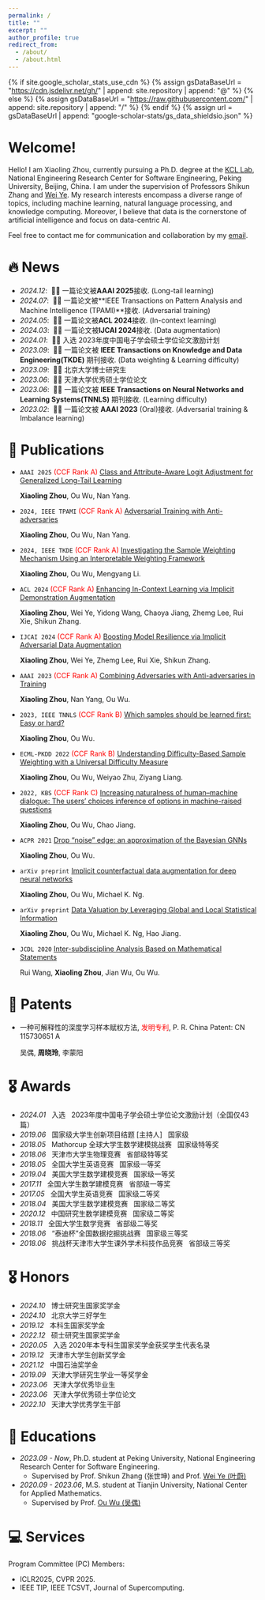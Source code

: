 ```yaml
---
permalink: /
title: ""
excerpt: ""
author_profile: true
redirect_from: 
  - /about/
  - /about.html
---
```


{% if site.google_scholar_stats_use_cdn %}
{% assign gsDataBaseUrl = "https://cdn.jsdelivr.net/gh/" | append: site.repository | append: "@" %}
{% else %}
{% assign gsDataBaseUrl = "https://raw.githubusercontent.com/" | append: site.repository | append: "/" %}
{% endif %}
{% assign url = gsDataBaseUrl | append: "google-scholar-stats/gs_data_shieldsio.json" %}

<span class='anchor' id='about-me'></span>

# Welcome! 
Hello! I am Xiaoling Zhou, currently pursuing a Ph.D. degree at the [KCL Lab](https://se.pku.edu.cn/kcl/), National Engineering Research Center for Software Engineering, Peking University, Beijing, China. I am under the supervision of Professors Shikun Zhang and [Wei Ye](https://se.pku.edu.cn/kcl/weiye/). My research interests encompass a diverse range of topics, including machine learning, natural language processing, and knowledge computing. Moreover, I believe that data is the cornerstone of artificial intelligence and focus on data-centric AI.

Feel free to contact me for communication and collaboration by my [email](xiaolingzhou@stu.pku.edu.cn).


# 🔥 News
- *2024.12*: &nbsp;🎉🎉 一篇论文被**AAAI 2025**接收. (Long-tail learning)
- *2024.07*: &nbsp;🎉🎉 一篇论文被**IEEE Transactions on Pattern Analysis and Machine Intelligence (TPAMI)**接收. (Adversarial training)
- *2024.05*: &nbsp;🎉🎉 一篇论文被**ACL 2024**接收. (In-context learning)
- *2024.03*: &nbsp;🎉🎉 一篇论文被**IJCAI 2024**接收. (Data augmentation)
- *2024.01*: &nbsp;🎉🎉 入选 2023年度中国电子学会硕士学位论文激励计划 
- *2023.09*: &nbsp;🎉🎉 一篇论文被 **IEEE Transactions on Knowledge and Data Engineering(TKDE)** 期刊接收. (Data weighting & Learning difficulty)
- *2023.09*: &nbsp;🎉🎉 北京大学博士研究生
- *2023.06*: &nbsp;🎉🎉 天津大学优秀硕士学位论文
- *2023.06*: &nbsp;🎉🎉 一篇论文被 **IEEE Transactions on Neural Networks and Learning Systems(TNNLS)** 期刊接收. (Learning difficulty)
- *2023.02*: &nbsp;🎉🎉 一篇论文被 **AAAI 2023** (Oral)接收. (Adversarial training & Imbalance learning)

# 📝 Publications 
- `AAAI 2025` <span style="color:red">(CCF Rank A)</span> [Class and Attribute-Aware Logit Adjustment for Generalized Long-Tail Learning]()

  **Xiaoling Zhou**, Ou Wu, Nan Yang.
  
- `2024, IEEE TPAMI` <span style="color:red">(CCF Rank A)</span> [Adversarial Training with Anti-adversaries](https://ieeexplore.ieee.org/abstract/document/10608444)

  **Xiaoling Zhou**, Ou Wu, Nan Yang.
  
- ``2024, IEEE TKDE`` <span style="color:red">(CCF Rank A)</span> [Investigating the Sample Weighting Mechanism Using an Interpretable Weighting Framework](https://ieeexplore.ieee.org/abstract/document/10254261)

   **Xiaoling Zhou**, Ou Wu, Mengyang Li.
  
- ``ACL 2024`` <span style="color:red">(CCF Rank A)</span> [Enhancing In-Context Learning via Implicit Demonstration Augmentation](https://aclanthology.org/2024.acl-long.155/)

   **Xiaoling Zhou**, Wei Ye, Yidong Wang, Chaoya Jiang, Zhemg Lee, Rui Xie, Shikun Zhang.
  

- ``IJCAI 2024`` <span style="color:red">(CCF Rank A)</span> [Boosting Model Resilience via Implicit Adversarial Data Augmentation](https://www.ijcai.org/proceedings/2024/625)

   **Xiaoling Zhou**, Wei Ye, Zhemg Lee, Rui Xie, Shikun Zhang.
  
- ``AAAI 2023`` <span style="color:red">(CCF Rank A)</span> [Combining Adversaries with Anti-adversaries in Training](https://dl.acm.org/doi/10.1609/aaai.v37i9.26352)

   **Xiaoling Zhou**, Nan Yang, Ou Wu.
  
- ``2023, IEEE TNNLS`` <span style="color:red">(CCF Rank B)</span> [Which samples should be learned first: Easy or hard?](https://ieeexplore.ieee.org/document/10155763)

   **Xiaoling Zhou**, Ou Wu.
  
- ``ECML-PKDD 2022`` <span style="color:red">(CCF Rank B)</span> [Understanding Difficulty-Based Sample Weighting with a Universal Difficulty Measure](https://dl.acm.org/doi/abs/10.1007/978-3-031-26409-2_5)

   **Xiaoling Zhou**, Ou Wu, Weiyao Zhu, Ziyang Liang.
  
- ``2022, KBS`` <span style="color:red">(CCF Rank C)</span> [Increasing naturalness of human–machine dialogue: The users’ choices inference of options in machine-raised questions](https://www.sciencedirect.com/science/article/abs/pii/S0950705122002064)

   **Xiaoling Zhou**, Ou Wu, Chao Jiang.
  
- ``ACPR 2021`` [Drop “noise” edge: an approximation of the Bayesian GNNs](https://link.springer.com/chapter/10.1007/978-3-031-02444-3_5)

   **Xiaoling Zhou**, Ou Wu.
  
- ``arXiv preprint`` [Implicit counterfactual data augmentation for deep neural networks](https://arxiv.org/abs/2304.13431)

   **Xiaoling Zhou**, Ou Wu, Michael K. Ng.
  
- ``arXiv preprint`` [Data Valuation by Leveraging Global and Local Statistical Information](https://arxiv.org/abs/2405.17464)

   **Xiaoling Zhou**, Ou Wu, Michael K. Ng, Hao Jiang.
  
- ``JCDL 2020`` [Inter-subdiscipline Analysis Based on Mathematical Statements](https://dl.acm.org/doi/abs/10.1145/3383583.3398574)

   Rui Wang, **Xiaoling Zhou**, Jian Wu, Ou Wu.

# 📝 Patents
-  一种可解释性的深度学习样本赋权方法,  <span style="color:red">发明专利</span>, P. R. China Patent: CN 115730651 A

   吴偶, **周晓玲**, 李蒙阳
   
# 🎖 Awards
- *2024.01* &nbsp; 入选&nbsp;&nbsp;&nbsp;2023年度中国电子学会硕士学位论文激励计划（全国仅43篇） 
- *2019.06* &nbsp; 国家级大学生创新项目结题 [主持人]&nbsp;&nbsp;&nbsp;国家级
- *2018.05* &nbsp; Mathorcup 全球大学生数学建模挑战赛&nbsp;&nbsp;&nbsp;国家级特等奖
- *2018.06* &nbsp; 天津市大学生物理竞赛&nbsp;&nbsp;&nbsp;省部级特等奖
- *2018.05* &nbsp; 全国大学生英语竞赛&nbsp;&nbsp;&nbsp;国家级一等奖
- *2019.04* &nbsp; 美国大学生数学建模竞赛&nbsp;&nbsp;&nbsp;国家级一等奖
- *2017.11* &nbsp; 全国大学生数学建模竞赛&nbsp;&nbsp;&nbsp;省部级一等奖
- *2017.05* &nbsp; 全国大学生英语竞赛&nbsp;&nbsp;&nbsp;国家级二等奖
- *2018.04* &nbsp; 美国大学生数学建模竞赛&nbsp;&nbsp;&nbsp;国家级二等奖
- *2020.12* &nbsp; 中国研究生数学建模竞赛&nbsp;&nbsp;&nbsp;国家级二等奖 
- *2018.11* &nbsp; 全国大学生数学竞赛&nbsp;&nbsp;&nbsp;省部级二等奖
- *2018.06* &nbsp; “泰迪杯”全国数据挖掘挑战赛&nbsp;&nbsp;&nbsp;国家级三等奖
- *2018.06* &nbsp; 挑战杯天津市大学生课外学术科技作品竞赛&nbsp;&nbsp;&nbsp;省部级三等奖

# 🎖 Honors
- *2024.10* &nbsp; 博士研究生国家奖学金
- *2024.10* &nbsp; 北京大学三好学生
- *2019.12* &nbsp; 本科生国家奖学金
- *2022.12* &nbsp; 硕士研究生国家奖学金
- *2020.05* &nbsp; 入选 2020年本专科生国家奖学金获奖学生代表名录
- *2019.12* &nbsp; 天津市大学生创新奖学金
- *2021.12* &nbsp; 中国石油奖学金
- *2019.09* &nbsp; 天津大学研究生学业一等奖学金
- *2023.06* &nbsp; 天津大学优秀毕业生
- *2023.06* &nbsp; 天津大学优秀硕士学位论文
- *2022.10* &nbsp; 天津大学优秀学生干部

# 📖 Educations
- *2023.09 - Now*, Ph.D. student at Peking University, National Engineering Research Center for Software Engineering.
  - Supervised by Prof. Shikun Zhang (张世坤) and Prof. [Wei Ye (叶蔚)](https://se.pku.edu.cn/kcl/weiye/)
- *2020.09 - 2023.06*, M.S. student at Tianjin University, National Center for Applied Mathematics.
  - Supervised by Prof. [Ou Wu (吴偶)](https://math.tju.edu.cn/info/1715/5610.htm)

# 💻 Services
Program Committee (PC) Members:<br> 
  - ICLR2025, CVPR 2025.<br> 
  - IEEE TIP, IEEE TCSVT, Journal of Supercomputing.<br>
<br>
